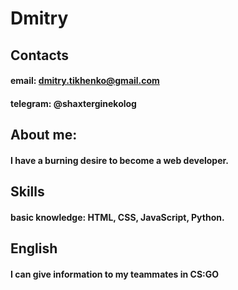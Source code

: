 # Dmitry
## Contacts
#### email: dmitry.tikhenko@gmail.com
#### telegram: @shaxterginekolog
## About me:
#### I have a burning desire to become a web developer.
## Skills
#### basic knowledge: HTML, CSS, JavaScript, Python.
## English 
#### I can give information to my teammates in CS:GO
